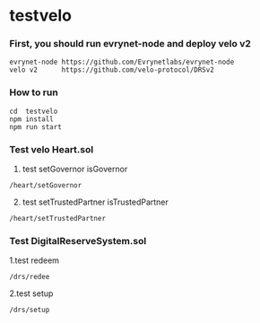 # testvelo

### First, you should run  evrynet-node and deploy velo v2 
```
evrynet-node https://github.com/Evrynetlabs/evrynet-node
velo v2      https://github.com/velo-protocol/DRSv2
```

### How to run
```
cd  testvelo
npm install
npm run start
```
### Test velo Heart.sol
1. test setGovernor  isGovernor
```
/heart/setGovernor
```

2. test setTrustedPartner  isTrustedPartner
```
/heart/setTrustedPartner
```
### Test  DigitalReserveSystem.sol
1.test redeem
```
/drs/redee
```
2.test setup  
```
/drs/setup
```


